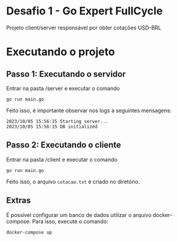# Desafio 1 - Go Expert FullCycle

Projeto client/server responsável por obter cotações USD-BRL

# Executando o projeto
## Passo 1: Executando o servidor

Entrar na pasta /server e executar o comando

```
go run main.go
```

Feito isso, é importante observar nos logs a seguintes mensagens: 
```
2023/10/05 15:56:15 Starting server...
2023/10/05 15:56:15 DB initialized
```

## Passo 2: Executando o cliente
Entrar na pasta /client e executar o comando

```
go run main.go
```
Feito isso, o arquivo `cotacao.txt` é criado no diretório.

## Extras
É possível configurar um banco de dados utilizar o arquivo docker-compose. Para isso, execute o comando:

```
docker-compose up 
```


